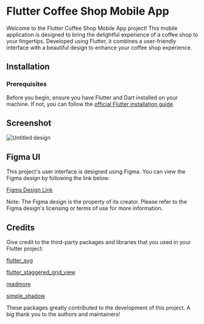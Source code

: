 # Flutter Coffee Shop Mobile App


Welcome to the Flutter Coffee Shop Mobile App project! This mobile application is designed to bring the delightful experience of a coffee shop to your fingertips. Developed using Flutter, it combines a user-friendly interface with a beautiful design to enhance your coffee shop experience.

## Installation


### Prerequisites

Before you begin, ensure you have Flutter and Dart installed on your machine. If not, you can follow the [official Flutter installation guide](https://flutter.dev/docs/get-started/install).

## Screenshot
![Untitled design](https://github.com/jeffrey-peter/flutter_coffee_shop/assets/158720910/4768d1ce-7e0e-47b0-9755-55b44eae7407)

## Figma UI
This project's user interface is designed using Figma. You can view the Figma design by following the link below:

[Figma Design Link](https://www.figma.com/community/file/1116708627748807811)

Note:
The Figma design is the property of its creator. Please refer to the Figma design's licensing or terms of use for more information.

## Credits
Give credit to the third-party packages and libraries that you used in your Flutter project:

[flutter_svg](https://pub.dev/packages/flutter_svg)

[flutter_staggered_grid_view](https://pub.dev/packages/flutter_staggered_grid_view)

[readmore](https://pub.dev/packages/readmore)

[simple_shadow](https://pub.dev/packages/simple_shadow)

These packages greatly contributed to the development of this project. A big thank you to the authors and maintainers!


